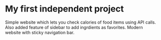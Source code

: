 # My first independent project

Simple website which lets you check calories of food items using API calls.
Also added feature of sidebar to add ingrdients as favorites.
Modern website with sticky navigation bar.
